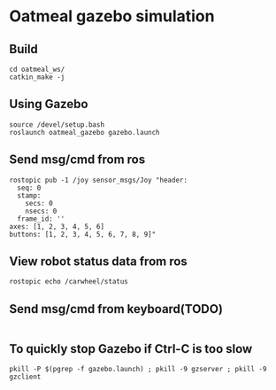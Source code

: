 # Oatmeal gazebo simulation

## Build
```shell
cd oatmeal_ws/
catkin_make -j
```

## Using Gazebo
```shell
source /devel/setup.bash
roslaunch oatmeal_gazebo gazebo.launch
```

## Send msg/cmd from ros
```shell
rostopic pub -1 /joy sensor_msgs/Joy "header:
  seq: 0
  stamp:
    secs: 0
    nsecs: 0
  frame_id: ''
axes: [1, 2, 3, 4, 5, 6]
buttons: [1, 2, 3, 4, 5, 6, 7, 8, 9]"
```

## View robot status data from ros
```shell
rostopic echo /carwheel/status
```

## Send msg/cmd from keyboard(TODO)
```shell

```

## To quickly stop Gazebo if Ctrl-C is too slow
```shell
pkill -P $(pgrep -f gazebo.launch) ; pkill -9 gzserver ; pkill -9 gzclient
```
